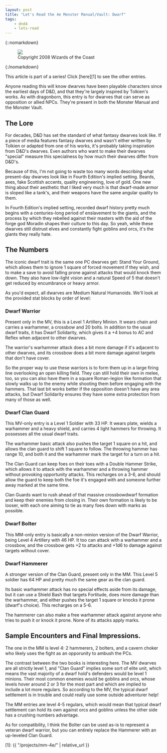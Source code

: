 ```yaml
---
layout: post
title: "Let's Read the 4e Monster Manual/Vault: Dwarf"
tags:
    - dnd4
    - lets-read
---
```


{::nomarkdown}
<figure class="center">
  <img src="{{ "/assets/wir-mm-4e-dryad.png" | absolute_url }}"/>
  <figcaption>
    Copyright 2008 Wizards of the Coast
  </figcaption>
</figure>
{:/nomarkdown}

This article is part of a series! Click [here][1] to see the other entries.

Anyone reading this will know dwarves have been playable characters since the
earliest days of D&D, and that they're largely inspired by Tolkien's works. As
with dragonborn, this entry is for dwarves that can serve as opposition or
allied NPCs. They're present in both the Monster Manual and the Monster Vault.

## The Lore

For decades, D&D has set the standard of what fantasy dwarves look like. If a
piece of media features fantasy dwarves and wasn't either written by Tolkien or
adapted from one of his works, it's probably taking inspiration from D&D's
dwarves. Even authors who want to make their dwarves "special" measure this
specialness by how much their dwarves differ from D&D's.

Because of this, I'm not going to waste too many words describing what
present-day dwarves look like in Fourth Edition's implied setting. Beards, axes,
fake Scottish accents, quality engineering, love of gold. One new thing about
their aesthetic that I liked very much is that dwarf-made armor is sloped like a
tank's, and their weapons have the same angular quality to them.

In Fourth Edition's implied setting, recorded dwarf history pretty much begins
with a centuries-long period of enslavement to the giants, and the process by
which they rebelled against their masters with the aid of the forge god Moradin
shapes their culture to this day. So yeah, while these dwarves still distrust
elves and constantly fight goblins and orcs, it's the giants they really hate.

## The Numbers

The iconic dwarf trait is the same one PC dwarves get: Stand Your Ground, which
allows them to ignore 1 square of forced movement if they wish, and to make a
save to avoid falling prone against attacks that would knock them down. They
also have low-light vision and a natural Speed of 5 that doesn't get reduced by
encumbrance or heavy armor.

As you'd expect, all dwarves are Medium Natural Humanoids. We'll look at the
provided stat blocks by order of level:

### Dwarf Warrior

Present only in the MV, this is a Level 1 Artillery Minion. It wears chain and
carries a warhammer, a crossbow and 20 bolts. In addition to the usual dwarf
traits, it has Dwarf Solidarity, which gives it a +4 bonus to AC and Reflex when
adjacent to other dwarves.

The warrior's warhammer attack does a bit more damage if it's adjacent to other
dwarves, and its crossbow does a bit more damage against targets that don't have
cover.

So the proper way to use these warriors is to form them up in a large firing
line overlooking an open killing field. They can still hold their own in melee,
too, so you can also have them in a square Roman-legion like formation that
slowly walks up to the enemy while shooting them before engaging with the
hammers. That last bit works better if the opposition doesn't have any area
attacks, but Dwarf Solidarity ensures they have some extra protection from many
of those as well.

### Dwarf Clan Guard

This MV-only entry is a Level 1 Soldier with 33 HP. It wears plate, wields a
warhammer and a heavy shield, and carries 4 light hammers for throwing. It
possesses all the usual dwarf traits.

The warhammer basic attack also pushes the target 1 square on a hit, and allows
the clan guard to shift 1 square to follow. The throwing hammer has range 10,
and both it and the warhammer mark the target for a turn on a hit.

The Clan Guard can keep foes on their toes with a Double Hammer Strike, which
allows it to attack with the warhammer and a throwing hammer without provoking
opportunity attacks. This recharges on a 3-6, and should allow the guard to keep
both the foe it's engaged with and someone further away marked at the same time.

Clan Guards want to rush ahead of that massive crossbowdwarf formation and keep
their enemies from closing in. Their own formation is likely to be looser, with
each one aiming to tie as many foes down with marks as possible.

### Dwarf Bolter

This MM-only entry is basically a non-minion version of the Dwarf Warrior, being
Level 4 Artillery with 46 HP. It too can attack with a warhammer and a crossbow,
and the crossbow gets +2 to attacks and +1d6 to damage against targets without
cover.

### Dwarf Hammerer

A stronger version of the Clan Guard, present only in the MM. This Level 5
soldier has 64 HP and pretty much the same gear as the clan guard.

Its basic warhammer attack has no special effects aside from its damage, but it
can use a Shield Bash that targets Fortitude, does more damage than the
warhammer, and either pushes the target 1 square or knocks it prone (dwarf's
choice). This recharges on a 5-6.

The hammerer can also make a free warhammer attack against anyone who tries to
push it or knock it prone. None of its attacks apply marks.

## Sample Encounters and Final Impressions.

The one in the MM is level 4: 2 hammerers, 2 bolters, and a cavern choker who
likely uses the fight as an opporunity to ambush the PCs.

The contrast between the two books is interesting here. The MV dwarves are all
strictly level 1, and "Clan Guard" implies some sort of elite unit, which means
the vast majority of a dwarf hold's defenders would be level 1 minions. Their
most common enemies would be goblins and orcs, whose levels hover around 2 or 3
for the most part and which are implied to include a lot more regulars. So
according to the MV, the typical dwarf settlement is in trouble and could really
use some outside adventurer help!

The MM entries are level 4-5 regulars, which would mean that typical dwarf
settlement can hold its own against orcs and goblins unless the other side has a
crushing numbers advantage.

As for compatibility, I think the Bolter can be used as-is to represent a
veteran dwarf warrior, but you can entirely replace the Hammerer with an
up-leveled Clan Guard.

[1]: {{ "/projects/mm-4e/" | relative_url }}
